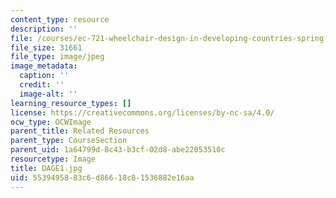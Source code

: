 ```yaml
---
content_type: resource
description: ''
file: /courses/ec-721-wheelchair-design-in-developing-countries-spring-2009/5539495883c6d86618c81536882e16aa_DAGE1.jpg
file_size: 31661
file_type: image/jpeg
image_metadata:
  caption: ''
  credit: ''
  image-alt: ''
learning_resource_types: []
license: https://creativecommons.org/licenses/by-nc-sa/4.0/
ocw_type: OCWImage
parent_title: Related Resources
parent_type: CourseSection
parent_uid: 1a64799d-8c43-b3cf-02d8-abe22053510c
resourcetype: Image
title: DAGE1.jpg
uid: 55394958-83c6-d866-18c8-1536882e16aa
---
```

